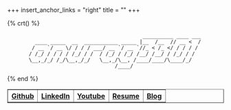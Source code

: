 +++
insert_anchor_links = "right"
title = ""
+++

{% crt() %}
```
                                            __________ ____ ___
         ____ _____  __  ___________ _____ |__  /__  // __ <  /
        / __ `/ __ \/ / / / ___/ __ `/ __ `//_ < /_ </ / / / / 
       / /_/ / / / / /_/ / /  / /_/ / /_/ /__/ /__/ / /_/ / /  
       \__,_/_/ /_/\__,_/_/   \__,_/\__, /____/____/\____/_/   
                                   /____/                      
```
{% end %}
<link rel="stylesheet" href="https://cdn.jsdelivr.net/npm/bootstrap-icons@1.11.3/font/bootstrap-icons.min.css">

<table border="1">
    <tr>
        <th><a target=_blank href="https://github.com/anurag3301">
            <i style="color:white;" class="bi bi-github"></i> Github</a></th>
        <th><a target=_blank href="https://www.linkedin.com/in/anurag3301/"><i style="color:#0a66c2;" class="bi bi-linkedin"></i> LinkedIn</a></th>
        <th><a target=_blank href="https://www.youtube.com/@anurag3301YT"><i style="color:#ff4545;" class="bi bi-youtube"></i> Youtube</a></th>
        <th><a target=_blank href="/resume"><i style="color:#ffffff;" class="bi bi-file-earmark-person-fill"></i> Resume</a></th>
        <th><a target=_blank href="/blog"><i style="color:#ffffff;" class="bi bi-newspaper"></i> Blog</a></th>
    </tr>
</table>
